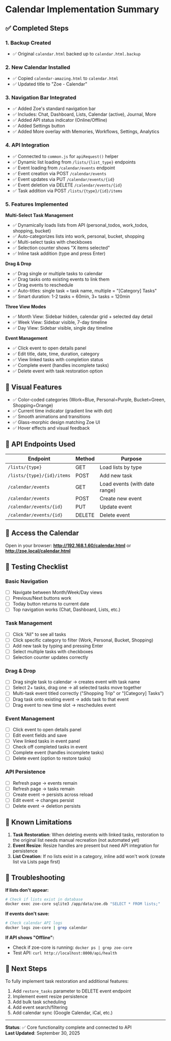# Calendar Implementation Summary

## ✅ Completed Steps

### 1. Backup Created
- ✅ Original `calendar.html` backed up to `calendar.html.backup`

### 2. New Calendar Installed
- ✅ Copied `calendar-amazing.html` to `calendar.html`
- ✅ Updated title to "Zoe - Calendar"

### 3. Navigation Bar Integrated
- ✅ Added Zoe's standard navigation bar
- ✅ Includes: Chat, Dashboard, Lists, Calendar (active), Journal, More
- ✅ Added API status indicator (Online/Offline)
- ✅ Added Settings button
- ✅ Added More overlay with Memories, Workflows, Settings, Analytics

### 4. API Integration
- ✅ Connected to `common.js` for `apiRequest()` helper
- ✅ Dynamic list loading from `/lists/{list_type}` endpoints
- ✅ Event loading from `/calendar/events` endpoint
- ✅ Event creation via POST `/calendar/events`
- ✅ Event updates via PUT `/calendar/events/{id}`
- ✅ Event deletion via DELETE `/calendar/events/{id}`
- ✅ Task addition via POST `/lists/{type}/{id}/items`

### 5. Features Implemented

**Multi-Select Task Management**
- ✅ Dynamically loads lists from API (personal_todos, work_todos, shopping, bucket)
- ✅ Auto-categorizes lists into work, personal, bucket, shopping
- ✅ Multi-select tasks with checkboxes
- ✅ Selection counter shows "X items selected"
- ✅ Inline task addition (type and press Enter)

**Drag & Drop**
- ✅ Drag single or multiple tasks to calendar
- ✅ Drag tasks onto existing events to link them
- ✅ Drag events to reschedule
- ✅ Auto-titles: single task = task name, multiple = "[Category] Tasks"
- ✅ Smart duration: 1-2 tasks = 60min, 3+ tasks = 120min

**Three View Modes**
- ✅ Month View: Sidebar hidden, calendar grid + selected day detail
- ✅ Week View: Sidebar visible, 7-day timeline
- ✅ Day View: Sidebar visible, single day timeline

**Event Management**
- ✅ Click event to open details panel
- ✅ Edit title, date, time, duration, category
- ✅ View linked tasks with completion status
- ✅ Complete event (handles incomplete tasks)
- ✅ Delete event with task restoration option

## 🎨 Visual Features
- ✅ Color-coded categories (Work=Blue, Personal=Purple, Bucket=Green, Shopping=Orange)
- ✅ Current time indicator (gradient line with dot)
- ✅ Smooth animations and transitions
- ✅ Glass-morphic design matching Zoe UI
- ✅ Hover effects and visual feedback

## 🔗 API Endpoints Used

| Endpoint | Method | Purpose |
|----------|--------|---------|
| `/lists/{type}` | GET | Load lists by type |
| `/lists/{type}/{id}/items` | POST | Add new task |
| `/calendar/events` | GET | Load events (with date range) |
| `/calendar/events` | POST | Create new event |
| `/calendar/events/{id}` | PUT | Update event |
| `/calendar/events/{id}` | DELETE | Delete event |

## 📱 Access the Calendar

Open in your browser:
**http://192.168.1.60/calendar.html** or **http://zoe.local/calendar.html**

## 🧪 Testing Checklist

### Basic Navigation
- [ ] Navigate between Month/Week/Day views
- [ ] Previous/Next buttons work
- [ ] Today button returns to current date
- [ ] Top navigation works (Chat, Dashboard, Lists, etc.)

### Task Management
- [ ] Click "All" to see all tasks
- [ ] Click specific category to filter (Work, Personal, Bucket, Shopping)
- [ ] Add new task by typing and pressing Enter
- [ ] Select multiple tasks with checkboxes
- [ ] Selection counter updates correctly

### Drag & Drop
- [ ] Drag single task to calendar → creates event with task name
- [ ] Select 2+ tasks, drag one → all selected tasks move together
- [ ] Multi-task event titled correctly ("Shopping Trip" or "[Category] Tasks")
- [ ] Drag task onto existing event → adds task to that event
- [ ] Drag event to new time slot → reschedules event

### Event Management
- [ ] Click event to open details panel
- [ ] Edit event fields and save
- [ ] View linked tasks in event panel
- [ ] Check off completed tasks in event
- [ ] Complete event (handles incomplete tasks)
- [ ] Delete event (option to restore tasks)

### API Persistence
- [ ] Refresh page → events remain
- [ ] Refresh page → tasks remain
- [ ] Create event → persists across reload
- [ ] Edit event → changes persist
- [ ] Delete event → deletion persists

## 🐛 Known Limitations

1. **Task Restoration**: When deleting events with linked tasks, restoration to the original list needs manual recreation (not automated yet)
2. **Event Resize**: Resize handles are present but need API integration for persistence
3. **List Creation**: If no lists exist in a category, inline add won't work (create list via Lists page first)

## 🔧 Troubleshooting

**If lists don't appear:**
```bash
# Check if lists exist in database
docker exec zoe-core sqlite3 /app/data/zoe.db "SELECT * FROM lists;"
```

**If events don't save:**
```bash
# Check calendar API logs
docker logs zoe-core | grep calendar
```

**If API shows "Offline":**
- Check if zoe-core is running: `docker ps | grep zoe-core`
- Test API: `curl http://localhost:8000/api/health`

## 📝 Next Steps

To fully implement task restoration and additional features:
1. Add `restore_tasks` parameter to DELETE event endpoint
2. Implement event resize persistence
3. Add bulk task scheduling
4. Add event search/filtering
5. Add calendar sync (Google Calendar, iCal, etc.)

---

**Status**: ✅ Core functionality complete and connected to API  
**Last Updated**: September 30, 2025
